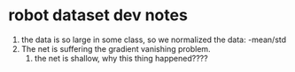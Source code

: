 # robot dataset dev notes

1. the data is so large in some class, so we normalized the data: -mean/std
2. The net is suffering the gradient vanishing problem.
    1. the net is shallow, why this thing happened????
    